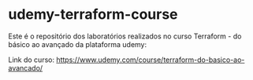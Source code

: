 # udemy-terraform-course

Este é o repositório dos laboratórios realizados no curso Terraform - do básico ao avançado da plataforma udemy:

Link do curso: https://www.udemy.com/course/terraform-do-basico-ao-avancado/